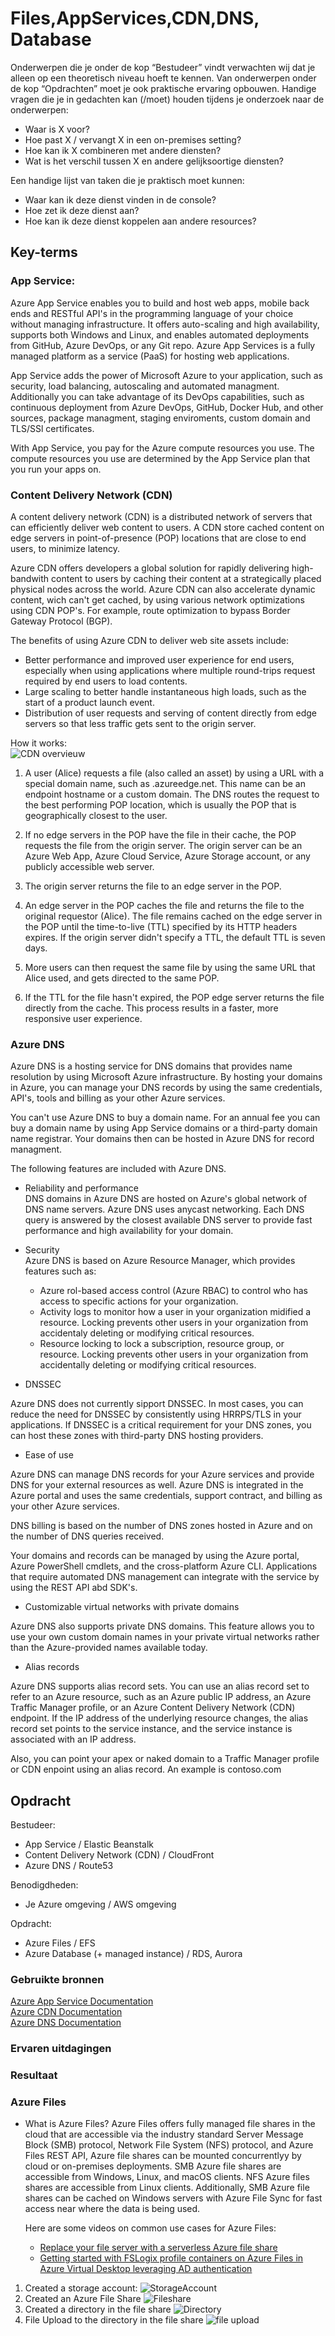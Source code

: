 # Files,AppServices,CDN,DNS, Database  


Onderwerpen die je onder de kop “Bestudeer” vindt verwachten wij dat je alleen op een
theoretisch niveau hoeft te kennen. Van onderwerpen onder de kop “Opdrachten” moet je
ook praktische ervaring opbouwen.
Handige vragen die je in gedachten kan (/moet) houden tijdens je onderzoek naar de
onderwerpen:  
- Waar is X voor?
- Hoe past X / vervangt X in een on-premises setting?
- Hoe kan ik X combineren met andere diensten?
- Wat is het verschil tussen X en andere gelijksoortige diensten?  

Een handige lijst van taken die je praktisch moet kunnen:  
- Waar kan ik deze dienst vinden in de console?
- Hoe zet ik deze dienst aan?
- Hoe kan ik deze dienst koppelen aan andere resources?

## Key-terms  

### App Service:  

Azure App Service enables you to build and host web apps, mobile back ends and RESTful API's in the programming language of your choice without managing infrastructure. It offers auto-scaling and high availability, supports both Windows and Linux, and enables automated deployments from GitHub, Azure DevOps, or any Git repo.
Azure App Services is a fully managed platform as a service (PaaS) for hosting web applications.  

App Service adds the power of Microsoft Azure to your application, such as security, load balancing, autoscaling and automated managment. Additionally you can take advantage of its DevOps capabilities, such as continuous deployment from Azure DevOps, GitHub, Docker Hub, and other sources, package managment, staging enviroments, custom domain and TLS/SSl certificates.  

With App Service, you pay for the Azure compute resources you use. The compute resources you use are determined by the App Service plan that you run your apps on.  

### Content Delivery Network (CDN)  

A content delivery network (CDN) is a distributed network of servers that can efficiently deliver web content to users. A CDN store cached content on edge servers in point-of-presence (POP) locations that are close to end users, to minimize latency.  

Azure CDN offers developers a global solution for rapidly delivering high-bandwith content to users by caching their content at a strategically placed physical nodes across the world. Azure CDN  can also accelerate dynamic content, wich can't get cached, by using various network optimizations using CDN POP's. For example, route optimization to bypass Border Gateway Protocol (BGP).  

The benefits of using Azure CDN to deliver web site assets include:  

- Better performance and improved user experience for end users, especially when using applications where multiple round-trips request required by end users to load contents.  
- Large scaling to better handle instantaneous high loads, such as the start of a product launch event.  
- Distribution of user requests and serving of content directly from edge servers so that less traffic gets sent to the origin server.  

How it works:  
![CDN overvieuw](/00_includes/Week-5-img/AZ-13_cdn-overview.png)  
1. A user (Alice) requests a file (also called an asset) by using a URL with a special domain name, such as <endpoint name>.azureedge.net. This name can be an endpoint hostname or a custom domain. The DNS routes the request to the best performing POP location, which is usually the POP that is geographically closest to the user.

2. If no edge servers in the POP have the file in their cache, the POP requests the file from the origin server. The origin server can be an Azure Web App, Azure Cloud Service, Azure Storage account, or any publicly accessible web server.

3. The origin server returns the file to an edge server in the POP.

4. An edge server in the POP caches the file and returns the file to the original requestor (Alice). The file remains cached on the edge server in the POP until the time-to-live (TTL) specified by its HTTP headers expires. If the origin server didn't specify a TTL, the default TTL is seven days.

5. More users can then request the same file by using the same URL that Alice used, and gets directed to the same POP.

6. If the TTL for the file hasn't expired, the POP edge server returns the file directly from the cache. This process results in a faster, more responsive user experience.  

### Azure DNS  

Azure DNS is a hosting service for DNS domains that provides name resolution by using Microsoft Azure infrastructure. By hosting your domains in Azure, you can manage your DNS records by using the same credentials, API's, tools and billing as your other Azure services.  

You can't use Azure DNS to buy a domain name. For an annual fee you can buy a domain name by using App Service domains or a third-party domain name registrar. Your domains then can be hosted in Azure DNS for record managment.  

The following features are included with Azure DNS.  

- Reliability and performance  
  DNS domains in Azure DNS are hosted on Azure's global network of DNS name servers. Azure DNS uses anycast networking. Each DNS query is answered by the closest available DNS server to provide fast performance and high availability for your domain.  

- Security  
  Azure DNS is based on Azure Resource Manager, which provides features such as:  
   + Azure rol-based access control (Azure RBAC) to control who has access to specific actions for your organization.  
   + Activity logs to monitor how a user in your organization midified a resource. Locking prevents other users in your organization from accidentaly deleting or modifying critical resources.  
   + Resource locking to lock a subscription, resource group, or resource. Locking prevents other users in your organization from accidentally deleting or modifying critical resources.  

- DNSSEC  

Azure DNS does not currently sipport DNSSEC. In most cases, you can reduce the need for DNSSEC by consistently using HRRPS/TLS in your applications. If DNSSEC is a critical requirement for your DNS zones, you can host these zones with third-party DNS hosting providers. 

- Ease of use   

Azure DNS can manage DNS records for your Azure services and provide DNS for your external resources as well. Azure DNS is integrated in the Azure portal and uses the same credentials, support contract, and billing as your other Azure services.  

DNS billing is based on the number of DNS zones hosted in Azure and on the number of DNS queries received.  

Your domains and records can be managed by using the Azure portal, Azure PowerShell cmdlets, and the cross-platform Azure CLI. Applications that require automated DNS management can integrate with the service by using the REST API abd SDK's.  

- Customizable virtual networks with private domains  

Azure DNS also supports private DNS domains. This feature allows you to use your own custom domain names in your private virtual networks rather than the Azure-provided names available today.  

- Alias records  

Azure DNS supports alias record sets. You can use an alias record set to refer to an Azure resource, such as an Azure public IP address, an Azure Traffic Manager profile, or an Azure Content Delivery Network (CDN) endpoint. If the IP address of the underlying resource changes, the alias record set points to the service instance, and the service instance is associated with an IP address.  

Also, you can point your apex or naked domain to a Traffic Manager profile or CDN enpoint using an alias record. An example is contoso.com

## Opdracht  

Bestudeer:
- App Service / Elastic Beanstalk
- Content Delivery Network (CDN) / CloudFront
- Azure DNS / Route53  

Benodigdheden:  
- Je Azure omgeving / AWS omgeving  

Opdracht:  
- Azure Files / EFS
- Azure Database (+ managed instance) / RDS, Aurora
### Gebruikte bronnen
[Azure App Service Documentation](https://learn.microsoft.com/en-us/azure/app-service/)  
[Azure CDN Documentation](https://learn.microsoft.com/en-us/azure/cdn/cdn-overview)  
[Azure DNS Documentation](https://learn.microsoft.com/en-us/azure/dns/dns-overview)


### Ervaren uitdagingen

### Resultaat

### Azure Files  

- What is Azure Files? 
  Azure Files offers fully managed file shares in the cloud that are accessible via the industry standard Server Message Block (SMB) protocol, Network File System (NFS) protocol, and Azure Files REST API, Azure file shares can be mounted concurrentlyy by cloud or on-premises deployments. SMB Azure file shares are accessible from Windows, Linux, and macOS clients. NFS Azure files shares are accessible from Linux clients. Additionally, SMB Azure file shares can be cached on Windows servers with Azure File Sync for fast access near where the data is being used.  

  Here are some videos on common use cases for Azure Files:  
  - [Replace your file server with a serverless Azure file share](https://youtu.be/H04e9AgbcSc) 
  - [Getting started with FSLogix profile containers on Azure Files in Azure Virtual Desktop leveraging AD authentication](https://www.youtube.com/embed/9S5A1IJqfOQ)  

1. Created a storage account: 
![StorageAccount](/00_includes/Week-5-img/AZ-13_storageacc.png)
2. Created an Azure File Share 
![Fileshare](/00_includes/Week-5-img/AZ-13_fileshare.png)
3. Created a directory in the file share
![Directory](/00_includes/Week-5-img/AZ-13_directory.png)
4. File Upload to the directory in the file share
![file upload](/00_includes/Week-5-img/AZ-13_fileuploaded.png)
